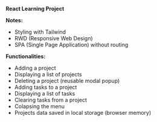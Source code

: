 **React Learning Project**

**Notes:**
- Styling with Tailwind
- RWD (Responsive Web Design)
- SPA (Single Page Application) without routing

**Functionalities:**
- Adding a project
- Displaying a list of projects
- Deleting a project (reusable modal popup)
- Adding tasks to a project
- Displaying a list of tasks
- Clearing tasks from a project
- Colapsing the menu
- Projects data saved in local storage (browser memory)
